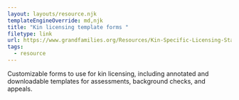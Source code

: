 ```yaml
---
layout: layouts/resource.njk
templateEngineOverride: md,njk
title: "Kin licensing template forms "
filetype: link
url: https://www.grandfamilies.org/Resources/Kin-Specific-Licensing-Standards-Sample-Forms
tags:
  - resource
---
```

Customizable forms to use for kin licensing, including annotated and downloadable templates for assessments, background checks, and appeals.
